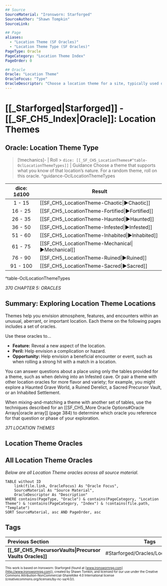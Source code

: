 ```yaml
---
## Source
SourceMaterial: "Ironsworn: Starforged"
SourceAuthor: "Shawn Tompkin"
SourceLink: 

## Page
aliases:
  - "Location Theme (SF Oracles)"
  - "Location Theme Type (SF Oracles)"
PageType: Oracle
PageCategory: "Location Theme Index"
PageOrder: 0

## Oracle
Oracle: "Location Theme"
OracleFocus: "Type"
OracleDescriptor: "Choose a location theme for a site, typically used during an exploration."
---
```

# [[_Starforged|Starforged]] - [[_SF_CH5_Index|Oracle]]: Location Themes
## Oracle: Location Theme Type
> [!mechanics]- | Roll > `dice: [[_SF_CH5_LocationThemes#^table-OclLocationThemeTypes]]` | Guidance
> Choose a theme that supports what you know of that location’s nature. For a random theme, roll on this oracle. ^guidance-OclLocationThemeTypes

| dice: 1d100 | Result |
| :---: | --- |
| 1 - 15 | [[SF_CH5_LocationTheme-Chaotic\|▶Chaotic]] |
| 16 - 25 | [[SF_CH5_LocationTheme-Fortified\|▶Fortified]] |
| 26 - 35 | [[SF_CH5_LocationTheme-Haunted\|▶Haunted]] |
| 36 - 50 | [[SF_CH5_LocationTheme-Infested\|▶Infested]] |
| 51 - 60 | [[SF_CH5_LocationTheme-Inhabited\|▶Inhabited]] |
| 61 - 75 | [[SF_CH5_LocationTheme-Mechanical\|▶Mechanical]] |
| 76 - 90 | [[SF_CH5_LocationTheme-Ruined\|▶Ruined]] |
| 91 - 100 | [[SF_CH5_LocationTheme-Sacred\|▶Sacred]] |
^table-OclLocationThemeTypes

*370 CHAPTER 5: ORACLES*

## Summary: Exploring Location Theme Locations
Themes help you envision atmosphere, features, and encounters within an unusual, aberrant, or important location. Each theme on the following pages includes a set of oracles. 

Use these oracles to...
- **Feature:** Reveal a new aspect of the location. 
- **Peril:** Help envision a complication or hazard. 
- **Opportunity:** Help envision a beneficial encounter or event, such as when rolling a strong hit with a match in a location.

You can answer questions about a place using only the tables provided for a theme, such as when delving into an Infested cave. Or pair a theme with other location oracles for more flavor and variety; for example, you might explore a Haunted Grave World, a Ruined Derelict, a Sacred Precursor Vault, or an Inhabited Settlement.

When mixing-and-matching a theme with another set of tables, use the techniques described for an [[SF_CH5_More Oracle Options#Oracle Arrays|oracle array]] (page 384) to determine which oracle you reference for that question or phase of your exploration.

*371 LOCATION THEMES*

## Location Theme Oracles

## All Location Theme Oracles
_Below are all Location Theme oracles across all source material._
```dataview
TABLE without ID
	link(file.link, OracleFocus) As "Oracle Focus",
	SourceMaterial As "Source Material",
	OracleDescriptor As "Description"
WHERE contains(PageType, "Oracle") & contains(PageCategory, "Location Theme") & !contains(PageCategory, "Index") & !contains(file.path, "Template")
SORT SourceMaterial, asc AND PageOrder, asc
```

## Tags
| Previous Section | Tags | Next Section | 
| :--- | :---: | ---: |
| **[[_SF_CH5_PrecursorVaults\|Precursor Vaults Oracles]]** | #Starforged/Oracles/LocationThemes | **[[_SF_CH5_Miscellaneous\|Miscellaneous Oracles]]** |

<font size=-2>This work is based on Ironsworn: Starforged (found at [www.ironswornrpg.com](http://www.ironswornrpg.com)), created by Shawn Tomkin, and licensed for our use under the Creative Commons Attribution-NonCommercial-ShareAlike 4.0 International license  (creativecommons.org/licenses/by-nc-sa/4.0/).</font>